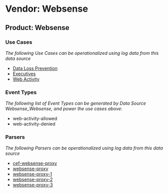 Vendor: Websense
================
Product: Websense
-----------------

### Use Cases

_The following Use Cases can be operationalized using log data from this data source_

* [Data Loss Prevention](../UseCases/usecase_data_loss_prevention.md)
* [Executives](../UseCases/usecase_executives.md)
* [Web Activity](../UseCases/usecase_web_activity.md)


### Event Types

_The following list of Event Types can be generated by Data Source Websense_Websense, and power the use cases above:_

- web-activity-allowed
- web-activity-denied


### Parsers

_The following Parsers can be operationalized using log data from this data source_

* [cef-websense-proxy](../Parsers/parserContent_cef-websense-proxy.md)
* [websense-proxy](../Parsers/parserContent_websense-proxy.md)
* [websense-proxy-1](../Parsers/parserContent_websense-proxy-1.md)
* [websense-proxy-2](../Parsers/parserContent_websense-proxy-2.md)
* [websense-proxy-3](../Parsers/parserContent_websense-proxy-3.md)
